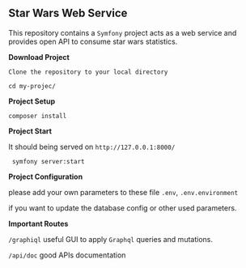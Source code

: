 **Star Wars Web Service**
-
This repository contains a `Symfony` project acts as a web service and provides open API
to consume star wars statistics.

**Download Project**

`Clone the repository to your local directory`

`cd my-projec/`

**Project Setup**
```
composer install
```
**Project Start**

It should being served on `http://127.0.0.1:8000/`
```
 symfony server:start
```

**Project Configuration**

please add your own parameters to these file `.env`, `.env.environment` 

if you want to update the database config or other used parameters.

**Important Routes**

`/graphiql` useful GUI to apply `Graphql` queries and mutations.

`/api/doc` good APIs documentation 